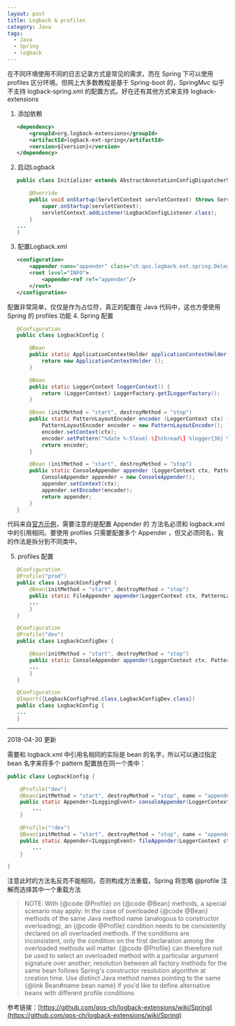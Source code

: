 ```yaml
---
layout: post
title: Logback & profiles
category: Java
tags: 
  - Java 
  - Spring
  - logback
---
```

在不同环境使用不同的日志记录方式是常见的需求，而在 Spring 下可以使用 profiles 区分环境。但网上大多数教程是基于 Spring-boot 的，SpringMvc 似乎不支持 logback-spring.xml 的配置方式。好在还有其他方式来支持 logback-extensions
1. 添加依赖
```xml
   <dependency>
       <groupId>org.logback-extensions</groupId>
       <artifactId>logback-ext-spring</artifactId>
       <version>${version}</version>
   </dependency>
```
2. 启动Logback    
```java
   public class Initializer extends AbstractAnnotationConfigDispatcherServletInitializer {

       @Override
       public void onStartup(ServletContext servletContext) throws ServletException {
           super.onStartup(servletContext);
           servletContext.addListener(LogbackConfigListener.class);
       }
   ...
   }
```
3. 配置Logback.xml
```xml
   <configuration>
       <appender name="appender" class="ch.qos.logback.ext.spring.DelegatingLogbackAppender"/>
       <root level="INFO">
           <appender-ref ref="appender"/>
       </root>
   </configuration>
```
配置非常简单，仅仅是作为占位符，真正的配置在 Java 代码中，这也方便使用 Spring 的 profiles 功能
4. Spring 配置   
```java
   @Configuration
   public class LogbackConfig {

       @Bean 
       public static ApplicationContextHolder applicationContextHolder() {
           return new ApplicationContextHolder ();
       }

       @Bean 
       public static LoggerContext loggerContext() {
           return (LoggerContext) LoggerFactory.getILoggerFactory();
       }

       @Bean (initMethod = "start", destroyMethod = "stop")
       public static PatternLayoutEncoder encoder (LoggerContext ctx) {
           PatternLayoutEncoder encoder = new PatternLayoutEncoder();
           encoder.setContext(ctx);
           encoder.setPattern("%date %-5level \[%thread\] %logger{36} %m%n");
           return encoder;
       }

       @Bean (initMethod = "start", destroyMethod = "stop")
       public static ConsoleAppender appender (LoggerContext ctx, PatternLayoutEncoder encoder) {
           ConsoleAppender appender = new ConsoleAppender();
           appender.setContext(ctx);
           appender.setEncoder(encoder);
           return appender;
       }
   }
```
代码来自[官方示例](https://github.com/qos-ch/logback-extensions/wiki/Spring)，需要注意的是配置 Appender 的 方法名必须和 logback.xml 中的引用相同。要使用 profiles 只需要配置多个 Appender ，但又必须同名，我的作法是拆分到不同类中。

5. profiles 配置
```java
   @Configuration
   @Profile("prod")
   public class LogbackConfigProd { 
       @Bean(initMethod = "start", destroyMethod = "stop")
       public static FileAppender appender(LoggerContext ctx, PatternLayoutEncoder encoder) {
       ... 
       }
   }

   @Configuration
   @Profile("dev")
   public class LogbackConfigDev {

       @Bean(initMethod = "start", destroyMethod = "stop")
       public static ConsoleAppender appender(LoggerContext ctx, PatternLayoutEncoder encoder) {
       ...
       }
   }

   @Configuration
   @Import({LogbackConfigProd.class,LogbackConfigDev.class})
   public class LogbackConfig {
   ...
   }
```

---
2018-04-30 更新   

需要和 logback.xml 中引用名相同的实际是 bean 的名字，所以可以通过指定 bean 名字来将多个 pattern 配置放在同一个类中：
```java
public class LogbackConfig {

    @Profile("dev")
    @Bean(initMethod = "start", destroyMethod = "stop", name = "appender")
    public static Appender<ILoggingEvent> consoleAppender(LoggerContext ctx, PatternLayoutEncoder encoder) {
        ...
    }

    @Profile("!dev")
    @Bean(initMethod = "start", destroyMethod = "stop", name = "appender")
    public static Appender<ILoggingEvent> fileAppender(LoggerContext ctx, PatternLayoutEncoder encoder{
        ...
    }

}
```
注意此时的方法名反而不能相同，否则构成方法重载，Spring 将忽略 @profile 注解而选择其中一个重载方法
> NOTE:  With {@code @Profile} on {@code @Bean} methods, a special scenario may apply: In the case of overloaded {@code @Bean} methods of the same Java method name (analogous to constructor overloading), an {@code @Profile} condition needs to be consistently declared on all overloaded methods. If the conditions are inconsistent, only the condition on the first declaration among the overloaded methods will matter. {@code @Profile} can therefore not be used to select an overloaded method with a particular argument signature over another; resolution between all factory methods for the same bean follows Spring's constructor resolution algorithm at creation time.  Use distinct Java method names pointing to the same {@link Bean#name bean name} if you'd like to define alternative beans with different profile conditions
   
参考链接：[https://github.com/qos-ch/logback-extensions/wiki/Spring](https://github.com/qos-ch/logback-extensions/wiki/Spring)